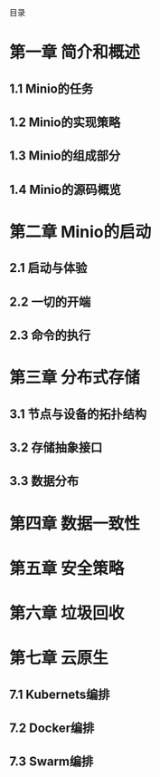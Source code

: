 目录
# 第一章 简介和概述
## 1.1 Minio的任务
## 1.2 Minio的实现策略
## 1.3 Minio的组成部分
## 1.4 Minio的源码概览

# 第二章 Minio的启动
## 2.1 启动与体验
## 2.2 一切的开端
## 2.3 命令的执行

# 第三章 分布式存储
## 3.1 节点与设备的拓扑结构
## 3.2 存储抽象接口
## 3.3 数据分布

# 第四章 数据一致性

# 第五章 安全策略

# 第六章 垃圾回收

# 第七章 云原生
## 7.1 Kubernets编排
## 7.2 Docker编排
## 7.3 Swarm编排